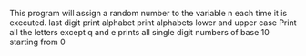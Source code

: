 This program will assign a random number to the variable n each time it is executed. 
last digit
print alphabet
print alphabets lower and upper case
Print all the letters except q and e
prints all single digit numbers of base 10 starting from 0
